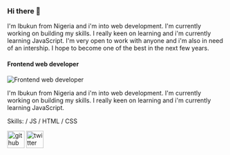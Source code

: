### Hi there 👋

I'm Ibukun from Nigeria and i'm into web development. 
I'm currently working on building my skills.
I really keen on learning and i'm currently learning JavaScript.
I'm very open to work with anyone and i'm also in need of an intership.
I hope to become one of the best in the next few years.


#### Frontend web developer
![Frontend web developer](https://https://github.com/abidoyeIbukun/abidoyeIbukun/blob/main/download.png)

I'm Ibukun from Nigeria and i'm into web development. I'm currently working on building my skills. I really keen on learning and i'm currently learning JavaScript. 

Skills: / JS / HTML / CSS

[<img src='https://cdn.jsdelivr.net/npm/simple-icons@3.0.1/icons/github.svg' alt='github' height='40'>](https://github.com/abidoyeIbukun)  [<img src='https://cdn.jsdelivr.net/npm/simple-icons@3.0.1/icons/twitter.svg' alt='twitter' height='40'>](https://twitter.com/@only_omopastor)  


